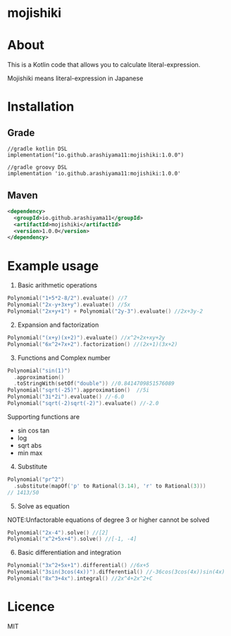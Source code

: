 # mojishiki

# About

This is a Kotlin code that allows you to calculate literal-expression.

Mojishiki means literal-expression in Japanese

# Installation
## Grade
```
//gradle kotlin DSL
implementation("io.github.arashiyama11:mojishiki:1.0.0")

//gradle groovy DSL
implementation 'io.github.arashiyama11:mojishiki:1.0.0'
```

## Maven
```xml
<dependency>
  <groupId>io.github.arashiyama11</groupId>
  <artifactId>mojishiki</artifactId>
  <version>1.0.0</version>
</dependency>
```


# Example usage

1. Basic arithmetic operations

```kotlin
Polynomial("1+5*2-8/2").evaluate() //7
Polynomial("2x-y+3x+y").evaluate() //5x
Polynomial("2x+y+1") + Polynomial("2y-3").evaluate() //2x+3y-2
```

2. Expansion and factorization

```kotlin
Polynomial("(x+y)(x+2)").evaluate() //x^2+2x+xy+2y
Polynomial("6x^2+7x+2").factorization() //(2x+1)(3x+2)
```

3. Functions and Complex number

```kotlin
Polynomial("sin(1)")
  .approximation()
  .toStringWith(setOf("double")) //0.8414709851576089
Polynomial("sqrt(-25)").approximation()  //5i
Polynomial("3i*2i").evaluate() //-6.0
Polynomial("sqrt(-2)sqrt(-2)").evaluate() //-2.0
```

Supporting functions are

- sin cos tan
- log
- sqrt abs
- min max

4. Substitute

```kotlin
Polynomial("pr^2")
  .substitute(mapOf('p' to Rational(3.14), 'r' to Rational(3)))
// 1413/50 
```

5. Solve as equation

NOTE:Unfactorable equations of degree 3 or higher cannot be solved

```kotlin
Polynomial("2x-4").solve() //[2]
Polynomial("x^2+5x+4").solve() //[-1, -4]
```

6. Basic differentiation and integration

```kotlin
Polynomial("3x^2+5x+1").differential() //6x+5
Polynomial("3sin(3cos(4x))").differential() //-36cos(3cos(4x))sin(4x)
Polynomial("8x^3+4x").integral() //2x^4+2x^2+C
```


# Licence

MIT